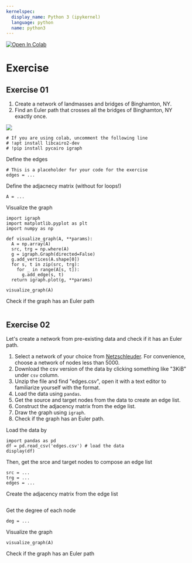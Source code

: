 ```yaml
---
kernelspec:
  display_name: Python 3 (ipykernel)
  language: python
  name: python3
---
```


<a target="_blank" href="https://colab.research.google.com/github/skojaku/adv-net-sci/blob/main/notebooks/exercise-m01-euler-tour.ipynb">
  <img src="https://colab.research.google.com/assets/colab-badge.svg" alt="Open In Colab"/>
</a>

#  Exercise


## Exercise 01

1. Create a network of landmasses and bridges of Binghamton, NY.
2. Find an Euler path that crosses all the bridges of Binghamton, NY exactly once.

![](https://github.com/skojaku/adv-net-sci/blob/gh-pages/_images/binghamton-map.jpg?raw=true)


```{code-cell} ipython3
# If you are using colab, uncomment the following line
# !apt install libcairo2-dev
# !pip install pycairo igraph

```

Define the edges
```{code-cell} ipython3
# This is a placeholder for your code for the exercise
edges = ...
```


Define the adjacnecy matrix (without for loops!)
```{code-cell} ipython3
A = ...
```

Visualize the graph
```{code-cell} ipython3
import igraph
import matplotlib.pyplot as plt
import numpy as np

def visualize_graph(A, **params):
  A = np.array(A)
  src, trg = np.where(A)
  g = igraph.Graph(directed=False)
  g.add_vertices(A.shape[0])
  for s, t in zip(src, trg):
    for _ in range(A[s, t]):
      g.add_edge(s, t)
  return igraph.plot(g, **params)

visualize_graph(A)
```

Check if the graph has an Euler path
```{code-cell} ipython3

```


##  Exercise 02

Let's create a network from pre-existing data and check if it has an Euler path.

1. Select a network of your choice from [Netzschleuder](https://networks.skewed.de/). For convenience, choose a network of nodes less than 5000.
2. Download the csv version of the data by clicking something like "3KiB" under `csv` column.
3. Unzip the file and find "edges.csv", open it with a text editor to familiarize yourself with the format.
4. Load the data using `pandas`.
5. Get the source and target nodes from the data to create an edge list.
6. Construct the adjacency matrix from the edge list.
7. Draw the graph using `igraph`.
8. Check if the graph has an Euler path.


Load the data by
```{code-cell} ipython3
import pandas as pd
df = pd.read_csv('edges.csv') # load the data
display(df)
```

Then, get the srce and target nodes to compose an edge list
```{code-cell} ipython3
src = ...
trg = ...
edges = ...
```

Create the adjacency matrix from the edge list
```{code-cell} ipython3
```

Get the degree of each node
```{code-cell} ipython3
deg = ...
```

Visualize the graph
```{code-cell} ipython3
visualize_graph(A)
```

Check if the graph has an Euler path
```{code-cell} ipython3
```